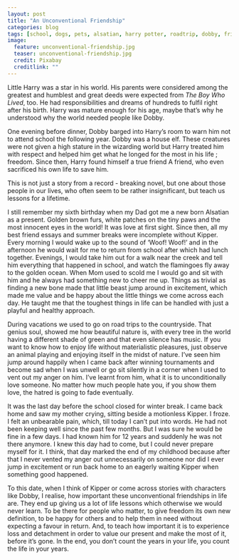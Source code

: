 ```yaml
---
layout: post
title: "An Unconventional Friendship"
categories: blog
tags: [school, dogs, pets, alsatian, harry potter, roadtrip, dobby, friendship, elf, trees, music, tournaments]
image:
  feature: unconventional-friendship.jpg
  teaser: unconventional-friendship.jpg
  credit: Pixabay
  creditlink: ""
---
```


Little Harry was a star in his world. His parents were considered among the greatest and humblest and great deeds were expected from _The Boy Who Lived_, too. He had responsibilities and dreams of hundreds to fulfil right after his birth. Harry was mature enough for his age, maybe that’s why he understood why the world needed people like Dobby.

One evening before dinner, Dobby barged into Harry’s room to warn him not to attend school the following year. Dobby was a house elf. These creatures were not given a high stature in the wizarding world but Harry treated him with respect and helped him get what he longed for the most in his life ; freedom. Since then, Harry found himself a true friend A friend, who even sacrificed his own life to save him.

This is not just a story from a record - breaking novel, but one about those people  in our lives, who often seem to be rather insignificant, but teach us lessons for a lifetime.

I still remember my sixth birthday when my Dad got me a new born Alsatian as a present. Golden brown furs, white patches on the tiny paws and the most innocent eyes in the world! It was love at first sight. Since then, all my best friend essays and summer breaks were incomplete without Kipper. Every morning I would wake up to the sound of ‘Woof! Woof!’ and in the afternoon he would wait for me to return from school after which  had lunch together. Evenings, I would take him out for a walk near the creek and tell him everything that happened in school, and watch the flamingoes fly away to the golden ocean. When Mom used to scold me I would go and sit with him and he always had something new to cheer me up. Things as trivial as finding a new bone made that little beast jump around in excitement, which made me value and be happy about the little things we come across each day. He taught me that the toughest things in life can be handled with just a playful and healthy approach.

During vacations we used to go on road trips to the countryside. That genius soul, showed me how beautiful nature is, with every tree in the world having a different shade of green and that even silence has music. If you want to know how to enjoy life without materialistic pleasures, just observe an animal playing and enjoying itself in the midst of nature. I’ve seen him jump around happily when I came back after winning tournaments and become sad when I was unwell or go sit silently in a corner when I used to vent out my anger on him. I’ve learnt from him, what it is to unconditionally love someone. No matter how much people hate you, if you show them love, the hatred is going to fade eventually.

It was the last day before the school closed for winter break. I came back home and saw my mother crying, sitting beside a motionless Kipper. I froze. I felt an unbearable pain, which, till today I can’t put into words. He had not been keeping well since the past few months. But I was sure he would be fine in a few days. I had known him for 12 years and suddenly he was not there anymore. I knew this day had to come, but I could never prepare myself for it. I think, that day marked the end of my childhood because after that I never vented my anger out unnecessarily on someone nor did I ever jump in excitement or run back home to an eagerly waiting Kipper when something good happened.

To this date, when I think of Kipper or come across stories with characters like Dobby, I realise, how important these unconventional friendships in life are. They end up giving us a lot of life lessons which otherwise we would never learn. To be there for people who matter, to give freedom its own new definition, to be happy for others and to help them in need without expecting a favour in return. And, to teach how important it is to experience loss and detachment in order to value our present and make the most of it, before it’s gone. In the end, you don’t count the years in your life, you count the life in your years.
